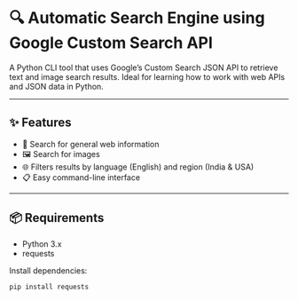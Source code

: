 # 🔍 Automatic Search Engine using Google Custom Search API

A Python CLI tool that uses Google’s Custom Search JSON API to retrieve text and image search results. Ideal for learning how to work with web APIs and JSON data in Python.

---

## ✨ Features

- 🔎 Search for general web information
- 🖼️ Search for images
- 🌐 Filters results by language (English) and region (India & USA)
- 📋 Easy command-line interface

---

## 📦 Requirements

- Python 3.x
- requests

Install dependencies:

```bash
pip install requests
